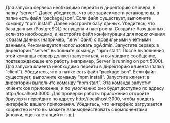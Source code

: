 Для запуска сервера необходимо перейти в директорию сервера, в папку “server”. 
Далее убедитесь, что все зависимости установлены, в папке есть файл “package.json”. Если файл существует, выполните команду “npm install”.
Далее настройте базу данных. Убедитесь, что база данных (PostgreSQL) запущена и настроена. Создайте базу данных, если это необходимо, и настройте файл конфигурации для подключения к базам данных (например, “.env” файл) с правильными учетными данными. Рекомендуется использовать pgAdmin.
Запустите сервер: в директории “server” выполните команду: “npm start”. После выполнения этой команды сервер должен запуститься, и вы увидите сообщение, подтверждающее его работу (например, Server is running on port 5000).
Для запуска клиента необходимо перейти в директорию клиента (папка “client”). Убедитесь, что в папке есть файл “package.json”. 
Если файл существует, выполните команду “npm install”. Запустите клиент: в директории выполните команду “npm start”. Эта команда запустит клиентское приложение, и по умолчанию оно будет доступно по адресу http://localhost:3000.
Для проверки работы приложения откройте браузер и перейдите по адресу http://localhost:3000, чтобы увидеть интерфейс вашего приложения. Убедитесь, что интерфейс загружается корректно и что вы можете взаимодействовать с компонентами (кнопки, оценка станций и т. д.).
